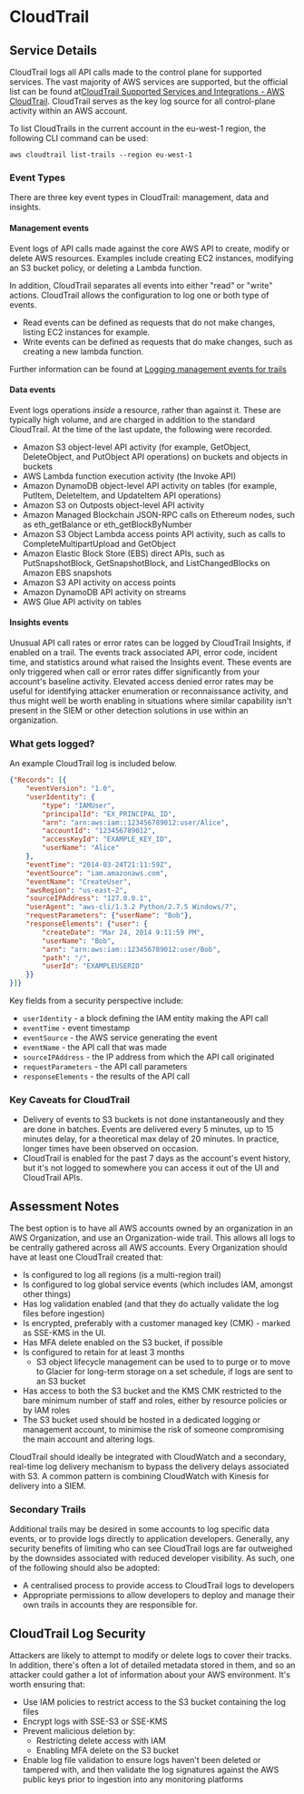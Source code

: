 # CloudTrail

## Service Details

CloudTrail logs all API calls made to the control plane for supported services. The vast majority of AWS services are supported, but the official list can be found at[CloudTrail Supported Services and Integrations - AWS CloudTrail](https://docs.aws.amazon.com/awsCloudTrail/latest/userguide/CloudTrail-aws-service-specific-topics.html). CloudTrail serves as the key log source for all control-plane activity within an AWS account.

To list CloudTrails in the current account in the eu-west-1 region, the following CLI command can be used:

```
aws cloudtrail list-trails --region eu-west-1
```

### Event Types

There are three key event types in CloudTrail: management, data and insights.

#### Management events

Event logs of API calls made against the core AWS API to create, modify or delete AWS resources. Examples include creating EC2 instances, modifying an S3 bucket policy, or deleting a Lambda function.

In addition, CloudTrail separates all events into either "read" or "write" actions. CloudTrail allows the configuration to log one or both type of events. 
  - Read events can be defined as requests that do not make changes, listing EC2 instances for example.
  - Write events can be defined as requests that do make changes, such as creating a new lambda function.

Further information can be found at [Logging management events for trails](https://docs.aws.amazon.com/awscloudtrail/latest/userguide/logging-management-events-with-cloudtrail.html)

#### Data events

Event logs operations _inside_ a resource, rather than against it. These are typically high volume, and are charged in addition to the standard CloudTrail. At the time of the last update, the following were recorded.

- Amazon S3 object-level API activity (for example, GetObject, DeleteObject, and PutObject API operations) on buckets and objects in buckets
- AWS Lambda function execution activity (the Invoke API)
- Amazon DynamoDB object-level API activity on tables (for example, PutItem, DeleteItem, and UpdateItem API operations)
- Amazon S3 on Outposts object-level API activity
- Amazon Managed Blockchain JSON-RPC calls on Ethereum nodes, such as eth_getBalance or eth_getBlockByNumber
- Amazon S3 Object Lambda access points API activity, such as calls to CompleteMultipartUpload and GetObject
- Amazon Elastic Block Store (EBS) direct APIs, such as PutSnapshotBlock, GetSnapshotBlock, and ListChangedBlocks on Amazon EBS snapshots
- Amazon S3 API activity on access points
- Amazon DynamoDB API activity on streams
- AWS Glue API activity on tables

#### Insights events

Unusual API call rates or error rates can be logged by CloudTrail Insights, if enabled on a trail. The events track associated API, error code, incident time, and statistics around what raised the Insights event. These events are only triggered when call or error rates differ significantly from your account's baseline activity. Elevated access denied error rates may be useful for identifying attacker enumeration or reconnaissance activity, and thus might well be worth enabling in situations where similar capability isn't present in the SIEM or other detection solutions in use within an organization.

### What gets logged?

An example CloudTrail log is included below.

```json
{"Records": [{
    "eventVersion": "1.0",
    "userIdentity": {
        "type": "IAMUser",
        "principalId": "EX_PRINCIPAL_ID",
        "arn": "arn:aws:iam::123456789012:user/Alice",
        "accountId": "123456789012",
        "accessKeyId": "EXAMPLE_KEY_ID",
        "userName": "Alice"
    },
    "eventTime": "2014-03-24T21:11:59Z",
    "eventSource": "iam.amazonaws.com",
    "eventName": "CreateUser",
    "awsRegion": "us-east-2",
    "sourceIPAddress": "127.0.0.1",
    "userAgent": "aws-cli/1.3.2 Python/2.7.5 Windows/7",
    "requestParameters": {"userName": "Bob"},
    "responseElements": {"user": {
        "createDate": "Mar 24, 2014 9:11:59 PM",
        "userName": "Bob",
        "arn": "arn:aws:iam::123456789012:user/Bob",
        "path": "/",
        "userId": "EXAMPLEUSERID"
    }}
}]}
```

Key fields from a security perspective include:

- `userIdentity` - a block defining the IAM entity making the API call
- `eventTime` - event timestamp
- `eventSource` - the AWS service generating the event
- `eventName` - the API call that was made
- `sourceIPAddress` - the IP address from which the API call originated
- `requestParameters` - the API call parameters
- `responseElements` - the results of the API call

### Key Caveats for CloudTrail

- Delivery of events to S3 buckets is not done instantaneously and they are done in batches. Events are delivered every 5 minutes, up to 15 minutes delay, for a theoretical max delay of 20 minutes. In practice, longer times have been observed on occasion.
- CloudTrail is enabled for the past 7 days as the account's event history, but it's not logged to somewhere you can access it out of the UI and CloudTrail APIs.

## Assessment Notes

The best option is to have all AWS accounts owned by an organization in an AWS Organization, and use an Organization-wide trail. This allows all logs to be centrally gathered across all AWS accounts. Every Organization should have at least one CloudTrail created that:

- Is configured to log all regions (is a multi-region trail)
- Is configured to log global service events (which includes IAM, amongst other things)
- Has log validation enabled (and that they do actually validate the log files before ingestion)
- Is encrypted, preferably with a customer managed key (CMK) - marked as SSE-KMS in the UI.
- Has MFA delete enabled on the S3 bucket, if possible
- Is configured to retain for at least 3 months
  - S3 object lifecycle management can be used to to purge or to move to Glacier for long-term storage on a set schedule, if logs are sent to an S3 bucket
- Has access to both the S3 bucket and the KMS CMK restricted to the bare minimum number of staff and roles, either by resource policies or by IAM roles
- The S3 bucket used should be hosted in a dedicated logging or management account, to minimise the risk of someone compromising the main account and altering logs.

CloudTrail should ideally be integrated with CloudWatch and a secondary, real-time log delivery mechanism to bypass the delivery delays associated with S3. A common pattern is combining CloudWatch with Kinesis for delivery into a SIEM.

### Secondary Trails

Additional trails may be desired in some accounts to log specific data events, or to provide logs directly to application developers. Generally, any security benefits of limiting who can see CloudTrail logs are far outweighed by the downsides associated with reduced developer visibility. As such, one of the following should also be adopted:

- A centralised process to provide access to CloudTrail logs to developers
- Appropriate permissions to allow developers to deploy and manage their own trails in accounts they are responsible for.

## CloudTrail Log Security

Attackers are likely to attempt to modify or delete logs to cover their tracks. In addition, there's often a lot of detailed metadata stored in them, and so an attacker could gather a lot of information about your AWS environment. It's worth ensuring that:

- Use IAM policies to restrict access to the S3 bucket containing the log files
- Encrypt logs with SSE-S3 or SSE-KMS
- Prevent malicious deletion by:
  - Restricting delete access with IAM
  - Enabling MFA delete on the S3 bucket
- Enable log file validation to ensure logs haven't been deleted or tampered with, and then validate the log signatures against the AWS public keys prior to ingestion into any monitoring platforms
